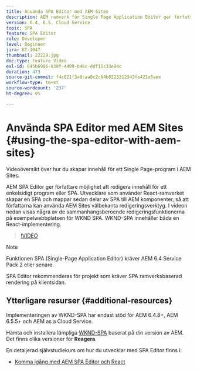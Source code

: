 ```yaml
---
title: Använda SPA Editor med AEM Sites
description: AEM ramverk för Single Page Application Editor ger författare möjlighet att redigera innehåll för ett Single Page-program eller -SPA. Utvecklare som använder någon av React-ramverken skapar en SPA och mappar sedan delar av SPA till AEM komponenter, så att författarna kan använda AEM Sites välbekanta redigeringsverktyg.
version: 6.4, 6.5, Cloud Service
topic: SPA
feature: SPA Editor
role: Developer
level: Beginner
jira: KT-1047
thumbnail: 22229.jpg
doc-type: Feature Video
exl-id: 645b6986-830f-4409-b46c-ddf15c33e84c
duration: 473
source-git-commit: f4c621f3a9caa8c2c64b8323312343fe421a5aee
workflow-type: tm+mt
source-wordcount: '237'
ht-degree: 0%

---
```


# Använda SPA Editor med AEM Sites {#using-the-spa-editor-with-aem-sites}

Videoöversikt över hur du skapar innehåll för ett Single Page-program i AEM Sites.

AEM SPA Editor ger författare möjlighet att redigera innehåll för ett enkelsidigt program eller SPA. Utvecklare som använder React-ramverket skapar en SPA och mappar sedan delar av SPA till AEM komponenter, så att författarna kan använda AEM Sites välbekanta redigeringsverktyg. I videon nedan visas några av de sammanhangsberoende redigeringsfunktionerna på exempelwebbplatsen för WKND SPA. WKND-SPA innehåller båda en React-implementering.

>[!VIDEO](https://video.tv.adobe.com/v/22229?quality=12&learn=on)

>[!NOTE]
>
> Funktionen SPA (Single-Page Application Editor) kräver AEM 6.4 Service Pack 2 eller senare.
>
> SPA Editor rekommenderas för projekt som kräver SPA ramverksbaserad rendering på klientsidan.

## Ytterligare resurser {#additional-resources}

Implementeringen av WKND-SPA har endast stöd för AEM 6.4.8+, AEM 6.5.5+ och AEM as a Cloud Service.

Hämta och installera lämpliga [WKND-SPA](https://github.com/adobe/aem-guides-wknd-spa/releases) baserat på din version av AEM. Det finns olika versioner för **Reagera**.

En detaljerad självstudiekurs om hur du utvecklar med SPA Editor finns i:

* [Komma igång med AEM SPA Editor och React](https://experienceleague.adobe.com/docs/experience-manager-learn/getting-started-with-aem-headless/spa-editor/react/overview.html)
